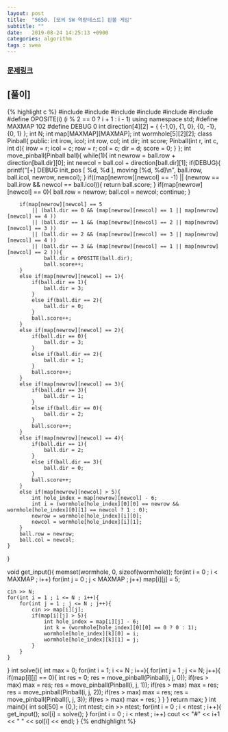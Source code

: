 ```yaml
---
layout: post
title:  "5650. [모의 SW 역량테스트] 핀볼 게임"
subtitle: ""
date:   2019-08-24 14:25:13 +0900
categories: algorithm
tags : swea
---
```

### [문제링크]({{"https://swexpertacademy.com/main/code/problem/problemDetail.do?contestProbId=AWXRF8s6ezEDFAUo"}})

## [풀이]

{% highlight c %}
#include <iostream>
#include <deque>
#include <cstring>
#include <cstdio>
#include <algorithm>
#include <utility>
#define OPOSITE(i)	(i % 2 == 0 ? i + 1 : i - 1)
using namespace std;
#define MAXMAP 102
#define DEBUG 0
int direction[4][2] = { {-1,0}, {1, 0}, {0, -1}, {0, 1} };
int N;
int map[MAXMAP][MAXMAP];
int wormhole[5][2][2];
class Pinball{
public:
	int irow, icol;
	int row, col;
	int dir;
	int score;
	Pinball(int r, int c, int d){
		irow = r; icol = c;
		row = r; col = c; dir = d; score = 0;
	}
};
int move_pinball(Pinball ball){
	while(1){
		int newrow = ball.row + direction[ball.dir][0];
		int newcol = ball.col + direction[ball.dir][1];
		if(DEBUG){
			printf("[+] DEBUG  init_pos [ %d, %d ], moving [%d, %d]\n", ball.irow, ball.icol, newrow, newcol);
		}
		if((map[newrow][newcol] == -1) || 
			(newrow == ball.irow && newcol == ball.icol)){
			return ball.score;
		}
		if(map[newrow][newcol] == 0){
			ball.row = newrow;
			ball.col = newcol;
			continue;
		}

		if(map[newrow][newcol] == 5 
			|| (ball.dir == 0 && (map[newrow][newcol] == 1 || map[newrow][newcol] == 4 ))
			|| (ball.dir == 1 && (map[newrow][newcol] == 2 || map[newrow][newcol] == 3 ))
			|| (ball.dir == 2 && (map[newrow][newcol] == 3 || map[newrow][newcol] == 4 ))
			|| (ball.dir == 3 && (map[newrow][newcol] == 1 || map[newrow][newcol] == 2 ))){
				ball.dir = OPOSITE(ball.dir);
				ball.score++;
		}
		else if(map[newrow][newcol] == 1){
			if(ball.dir == 1){
				ball.dir = 3;
			}
			else if(ball.dir == 2){
				ball.dir = 0;
			}
			ball.score++;
		}
		else if(map[newrow][newcol] == 2){
			if(ball.dir == 0){
				ball.dir = 3;
			}
			else if(ball.dir == 2){
				ball.dir = 1;
			}
			ball.score++;
		}
		else if(map[newrow][newcol] == 3){
			if(ball.dir == 3){
				ball.dir = 1;
			}
			else if(ball.dir == 0){
				ball.dir = 2;
			}
			ball.score++;
		}
		else if(map[newrow][newcol] == 4){
			if(ball.dir == 1){
				ball.dir = 2;
			}
			else if(ball.dir == 3){
				ball.dir = 0;
			}
			ball.score++;
		}
		else if(map[newrow][newcol] > 5){
			int hole_index = map[newrow][newcol] - 6;
			int i = (wormhole[hole_index][0][0] == newrow && wormhole[hole_index][0][1] == newcol ? 1 : 0);
			newrow = wormhole[hole_index][i][0];
			newcol = wormhole[hole_index][i][1];
		}
		ball.row = newrow;
		ball.col = newcol;
	}	
}

void get_input(){
	memset(wormhole, 0, sizeof(wormhole));
	for(int i = 0 ; i < MAXMAP ; i++)
		for(int j = 0 ; j < MAXMAP ; j++)
			map[i][j] = 5;

	cin >> N;
	for(int i = 1 ; i <= N ; i++){
		for(int j = 1 ; j <= N ; j++){
			cin >> map[i][j]; 
			if(map[i][j] > 5){
				int hole_index = map[i][j] - 6;
				int k = (wormhole[hole_index][0][0] == 0 ? 0 : 1);
				wormhole[hole_index][k][0] = i;
				wormhole[hole_index][k][1] = j;
			}
		}
	}
}
int solve(){
	int max = 0;
	for(int i = 1; i <= N ; i++){
		for(int j = 1 ; j <= N; j++){
			if(map[i][j] == 0){
				int res = 0;
				res = move_pinball(Pinball(i, j, 0));
				if(res > max) max = res;
				res = move_pinball(Pinball(i, j, 1));
				if(res > max) max = res;
				res = move_pinball(Pinball(i, j, 2));
				if(res > max) max = res;
				res = move_pinball(Pinball(i, j, 3));
				if(res > max) max = res;
			}
		}
	}
	return max;
}
int main(){
	int sol[50] = {0,};
	int ntest;
	cin >> ntest;
	for(int i = 0 ; i < ntest ; i++){
		get_input();
		sol[i] = solve();
	}
	for(int i = 0 ; i < ntest ; i++)
		cout << "#" << i+1 << " " << sol[i] << endl;
}
{% endhighlight %}